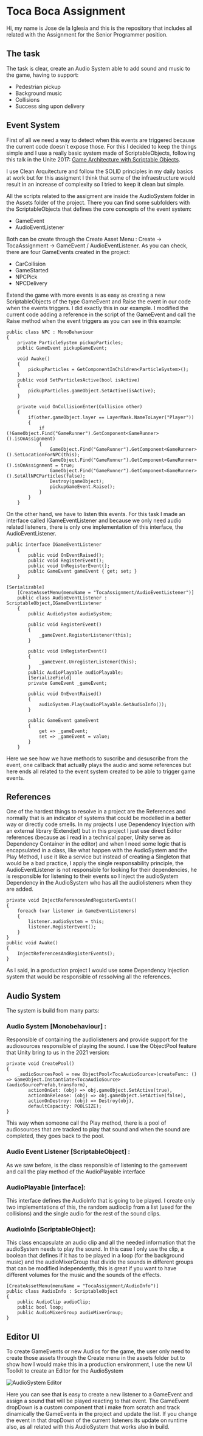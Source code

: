 
# Toca Boca Assignment

Hi, my name is Jose de la Iglesia and this is the repository that includes all related with the Assignment for the Senior Programmer position.

## The task
The task is clear, create an Audio System able to add sound and music to the game, having to support:
* Pedestrian pickup
* Background music
* Collisions
* Success sing upon delivery

## Event System
First of all we need a way to detect when this events are triggered because the current code doesn´t expose those. For this I decided to keep the things simple
and I use a really basic system made of ScriptableObjects, following this talk in the Unite 2017: [Game Architecture with Scriptable Objects](https://www.youtube.com/watch?v=raQ3iHhE_Kk&ab_channel=Unity).

I use Clean Arquitecture and follow the SOLID principles in my daily basics at work but for this assigment I think that some of the infraestructure would 
result in an increase of complexity so I tried to keep it clean but simple. 

All the scripts related to the assigment are inside the AudioSystem folder in the Assets folder of the project. There you can find some 
subfolders with the ScriptableObjects that defines the core concepts of the event system:
* GameEvent
* AudioEventListener

Both can be create through the Create Asset Menu : Create -> TocaAssignment -> GameEvent / AudioEventListener. As you can check, there are
four GameEvents created in the project:
* CarCollision
* GameStarted
* NPCPick
* NPCDelivery

Extend the game with more events is as easy as creating a new ScriptableObjects of the type GameEvent and Raise the event in our code
when the events triggers. I did exactly this in our example. I modified the current code adding a reference in the script of the GameEvent
and call the Raise method when the event triggers as you can see in this example:
```
public class NPC : MonoBehaviour
{
    private ParticleSystem pickupParticles;
    public GameEvent pickupGameEvent;

    void Awake()
    {
        pickupParticles = GetComponentInChildren<ParticleSystem>();
    }
    public void SetParticlesActive(bool isActive)
    {
        pickupParticles.gameObject.SetActive(isActive);
    }
    
    private void OnCollisionEnter(Collision other)
    {
        if(other.gameObject.layer == LayerMask.NameToLayer("Player"))
        {
            if (!GameObject.Find("GameRunner").GetComponent<GameRunner>().isOnAssignment)
            {
                GameObject.Find("GameRunner").GetComponent<GameRunner>().SetLocationForNPC(this);
                GameObject.Find("GameRunner").GetComponent<GameRunner>().isOnAssignment = true;
                GameObject.Find("GameRunner").GetComponent<GameRunner>().SetAllNPCParticles(false);
                Destroy(gameObject);
                pickupGameEvent.Raise();
            }
        }
    }
```

On the other hand, we have to listen this events. For this task I made an interface called IGameEventListener and because we only need
audio related listeners, there is only one implementation of this interface, the AudioEventListener.
```
public interface IGameEventListener
    {
        public void OnEventRaised();
        public void RegisterEvent();
        public void UnRegisterEvent();
        public GameEvent gameEvent { get; set; }
    }
```

```
[Serializable]
    [CreateAssetMenu(menuName = "TocaAssignment/AudioEventListener")]
    public class AudioEventListener : ScriptableObject,IGameEventListener
    {
        public AudioSystem audioSystem;
        
        public void RegisterEvent()
        {
            _gameEvent.RegisterListener(this);
        }

        public void UnRegisterEvent()
        {
            _gameEvent.UnregisterListener(this);
        }
        public AudioPlayable audioPlayable;
        [SerializeField]
        private GameEvent _gameEvent;

        public void OnEventRaised()
        {
            audioSystem.Play(audioPlayable.GetAudioInfo());
        }

        public GameEvent gameEvent
        {
            get => _gameEvent;
            set => _gameEvent = value;
        }
    }
```

Here we see how we have methods to suscribe and desuscribe from the event, one callback that actually plays the audio and some references but here ends all 
related to the event system created to be able to trigger game events.







## References
One of the hardest things to resolve in a project are the References and normally that is an indicator of systems that could be modelled
in a better way or directly code smells. In my projects I use Dependency Injection with an external library (Extendjet) but in this project
I just use direct Editor references (because as i read in a technical paper, Unity serve as Dependency Container in the editor) and
when I need some logic that is encapsulated in a class, like what happen with the AudioSystem and the Play Method, I use it like a service
but instead of creating a Singleton that would be a bad practice, I apply the single responsability principle, the AudioEventListener 
is not responsible for looking for their dependencies, he is responsible for listening to their events so I inject the audioSystem Dependency
in the AudioSystem who has all the audiolisteners when they are added.

```
private void InjectReferencesAndRegisterEvents()
{
    foreach (var listener in GameEventListeners)
    {
        listener.audioSystem = this;
        listener.RegisterEvent();
    }
}
public void Awake()
{
    InjectReferencesAndRegisterEvents();
}
```

As I said, in a production project I would use some Dependency Injection system that would be responsible of ressolving all the references.

## Audio System
The system is build from many parts:
### Audio System [Monobehaviour] : 
Responsible of containing the audiolisteners and provide support for the audiosources responsible of playing the sound.
I use the ObjectPool feature that Unity bring to us in the 2021 version:
```
private void CreatePool()
{
    _audioSourcesPool = new ObjectPool<TocaAudioSource>(createFunc: () => GameObject.Instantiate<TocaAudioSource>(audioSourcePrefab,transform), 
        actionOnGet: (obj) => obj.gameObject.SetActive(true), 
        actionOnRelease: (obj) => obj.gameObject.SetActive(false),
        actionOnDestroy: (obj) => Destroy(obj), 
        defaultCapacity: POOLSIZE);
}
```
 This way when someone call the Play method, there is a pool of audiosources that are tracked to play that sound and when the sound are 
 completed, they goes back to the pool.

 ### Audio Event Listener [ScriptableObject] : 
 As we saw before, is the class responsible of listening to the gameevent and call the play method of the AudioPlayable interface

 ### AudioPlayable [interface]:
This interface defines the AudioInfo that is going to be played. I create only two implementations of this, the random audioclip from a list (used for the collisions)
and the single audio for the rest of the sound clips.

### AudioInfo [ScriptableObject]:
This class encapsulate an audio clip and all the needed information that the audioSystem needs to play the sound. In this case I only 
use the clip, a boolean that defines if it has to be played in a loop (for the background music) and the audioMixerGroup that divide
the sounds in different groups that can be modified independently, this is great if you want to have different volumes for the music
and the sounds of the effects.
```
[CreateAssetMenu(menuName = "TocaAssignment/AudioInfo")]
public class AudioInfo : ScriptableObject
{
    public AudioClip audioClip;
    public bool loop;
    public AudioMixerGroup audioMixerGroup;
}
```

## Editor UI
To create GameEvents or new Audios for the game, the user only need to create those assets through the Create menu in the assets
folder but to show how I would make this in a production environment, I use the new UI Toolkit to create an Editor for the AudioSystem

![AudioSystem Editor](https://github.com/ph0b0ss/TocaAssignment/blob/main/audioSystem.PNG)

Here you can see that is easy to create a new listener to a GameEvent and assign a sound that will be played reacting to that event.
The GameEvent dropDown is a custom component that i make from scratch and track dinamically the GameEvents in the project and update 
the list. If you change the event in that dropDown of the current listeners its update on runtime also, as all related with this AudioSystem
that works also in build.